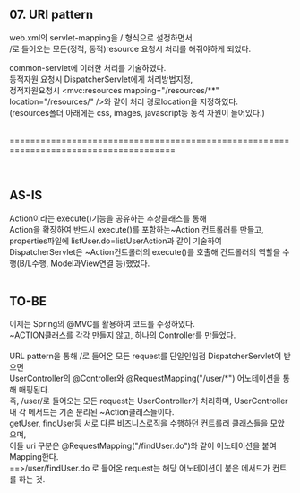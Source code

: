 ## 07. URI pattern

web.xml의 servlet-mapping을 / 형식으로 설정하면서<br/>
/로 들어오는 모든(정적, 동적)resource 요청시 처리를 해줘야하게 되었다.<br/>


common-servlet에 이러한 처리를 기술하였다.<br/>
동적자원 요청시 DispatcherServlet에게 처리방법지정,<br/>
정적자원요청시 <mvc:resources mapping="/resources/**" location="/resources/" />와 같이 처리 경로location을 지정하였다.<br/>
(resources폴더 아래에는 css, images, javascript등 동적 자원이 들어있다.)<br/>
<br/>

======================================================================================

<br/>

## AS-IS

Action이라는 execute()기능을 공유하는 추상클래스를 통해<br/>
Action을 확장하여 반드시 execute()를 포함하는~Action 컨트롤러를 만들고,<br/>
properties파일에 listUser.do=listUserAction과 같이 기술하여 <br/>
DispatcherServlet은 ~Action컨트롤러의 execute()를 호출해 컨트롤러의 역할을 수행(B/L수행, Model과View연결 등)했었다. <br/>
<br/>

## TO-BE

이제는 Spring의 @MVC를 활용하여 코드를 수정하였다.<br/>
~ACTION클래스를 각각 만들지 않고, 하나의 Controller를 만들었다.<br/>
<br/>
URL pattern을 통해 /로 들어온 모든 request를 단일인입점 DispatcherServlet이 받으면<br/>
UserController의 @Controller와 @RequestMapping("/user/*") 어노테이션을 통해 매핑된다. <br/>
즉, /user/로 들어오는 모든 request는 UserController가 처리하며, UserController내 각 메서드는 기존 분리된 ~Action클래스들이다.<br/>
getUser, findUser등 서로 다른 비즈니스로직을 수행하던 컨트롤러 클래스들을 모았으며, <br/>
이들 uri 구분은 @RequestMapping("/findUser.do")와 같이 어노테이션을 붙여 Mapping한다.<br/>
==>/user/findUser.do 로 들어온 request는 해당 어노테이션이 붙은 메서드가 컨트롤 하는 것.<br/>

